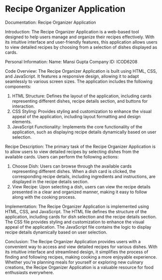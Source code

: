 # Recipe Organizer Application

Documentation: Recipe Organizer Application

Introduction:
The Recipe Organizer Application is a web-based tool designed to help users manage and organize their recipes effectively. With its intuitive interface and user-friendly features, this application allows users to view detailed recipes by choosing from a selection of dishes displayed as cards.

Personal Information:
Name: Mansi Gupta
Company ID: ICOD6208

Code Overview:
The Recipe Organizer Application is built using HTML, CSS, and JavaScript. It features a responsive design, allowing it to adapt seamlessly to various screen sizes. The application includes the following components:

1. HTML Structure: Defines the layout of the application, including cards representing different dishes, recipe details section, and buttons for interaction.
2. CSS Styling: Provides styling and customization to enhance the visual appeal of the application, including layout formatting and design elements.
3. JavaScript Functionality: Implements the core functionality of the application, such as displaying recipe details dynamically based on user selection.

Recipe Description:
The primary task of the Recipe Organizer Application is to allow users to view detailed recipes by selecting dishes from the available cards. Users can perform the following actions:

1. Choose Dish: Users can browse through the available cards representing different dishes. When a dish card is clicked, the corresponding recipe details, including ingredients and instructions, are displayed in the recipe details section.
2. View Recipe: Upon selecting a dish, users can view the recipe details presented in a clear and organized manner, making it easy to follow along with the cooking process.

Implementation:
The Recipe Organizer Application is implemented using HTML, CSS, and JavaScript. The HTML file defines the structure of the application, including cards for dish selection and the recipe details section. The CSS file provides styling and customization to enhance the visual appeal of the application. The JavaScript file contains the logic to display recipe details dynamically based on user selection.

Conclusion:
The Recipe Organizer Application provides users with a convenient way to access and view detailed recipes for various dishes. With its intuitive interface and streamlined design, it simplifies the process of finding and following recipes, making cooking a more enjoyable experience. Whether you're planning meals for yourself or exploring new culinary creations, the Recipe Organizer Application is a valuable resource for food enthusiasts everywhere.
